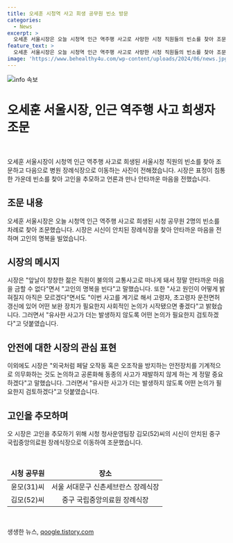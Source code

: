 ```yaml
---
title: 오세훈 시청역 사고 희생 공무원 빈소 방문
categories:
  - News
excerpt: >
  오세훈 서울시장은 오늘 시청역 인근 역주행 사고로 사망한 시청 직원들의 빈소를 찾아 조문했습니다. 서대문구 신촌세브란스 장례식장에서 윤 명복을 빌었으며, 사고로부터 교통 안전 강화를 위한 사회적 논의가 필요하다고 밝혔습니다. 또한, 안전장치 의무화와 유사한 사고 방지를 위한 논의를 검토하겠다고 덧붙였습니다. 시신이 안치된 중구 국립중앙의료원 장례식장에서 또 다른 고인을 추모했습니다. 클릭욕구 자극!
feature_text: >
  오세훈 서울시장은 오늘 시청역 인근 역주행 사고로 사망한 시청 직원들의 빈소를 찾아 조문했습니다. 서대문구 신촌세브란스 장례식장에서 윤 명복을 빌었으며, 사고로부터 교통 안전 강화를 위한 사회적 논의가 필요하다고 밝혔습니다. 또한, 안전장치 의무화와 유사한 사고 방지를 위한 논의를 검토하겠다고 덧붙였습니다. 시신이 안치된 중구 국립중앙의료원 장례식장에서 또 다른 고인을 추모했습니다. 클릭욕구 자극!
image: 'https://www.behealthy4u.com/wp-content/uploads/2024/06/news.jpg'
---
```


<p><img src="https://www.behealthy4u.com/wp-content/uploads/2024/06/news.jpg" alt="info 속보" /></p>

<h1 data-ke-size="size26">오세훈 서울시장, 인근 역주행 사고 희생자 조문</h1>

<p data-ke-size="size16">&nbsp;</p>

<p>오세훈 서울시장이 시청역 인근 역주행 사고로 희생된 서울시청 직원의 빈소를 찾아 조문하고 다음으로 병원 장례식장으로 이동하는 사진이 전해졌습니다. 시장은 표정이 침통한 가운데 빈소를 찾아 고인을 추모하고 언론과 만나 안타까운 마음을 전했습니다.</p>

<h2 data-ke-size="size24">조문 내용</h2>

<p data-ke-size="size16">오세훈 서울시장은 오늘 시청역 인근 역주행 사고로 희생된 시청 공무원 2명의 빈소를 차례로 찾아 조문했습니다. 시장은 시신이 안치된 장례식장을 찾아 안타까운 마음을 전하며 고인의 명복을 빌었습니다.</p>

<h2 data-ke-size="size24">시장의 메시지</h2>

<p data-ke-size="size16">시장은 "앞날이 창창한 젊은 직원이 불의의 교통사고로 떠나게 돼서 정말 안타까운 마음을 금할 수 없다"면서 "고인의 명복을 빈다"고 말했습니다. 또한 "사고 원인이 어떻게 밝혀질지 아직은 모르겠다"면서도 "이번 사고를 계기로 해서 고령자, 초고령자 운전면허 갱신에 있어 어떤 보완 장치가 필요한지 사회적인 논의가 시작됐으면 좋겠다"고 밝혔습니다. 그러면서 "유사한 사고가 더는 발생하지 않도록 어떤 논의가 필요한지 검토하겠다"고 덧붙였습니다.</p>

<h2 data-ke-size="size24">안전에 대한 시장의 관심 표현</h2>

<p data-ke-size="size16">이외에도 시장은 "외국처럼 페달 오작동 혹은 오조작을 방지하는 안전장치를 기계적으로 의무화하는 것도 논의하고 공론화해 동종의 사고가 재발하지 않게 하는 게 정말 중요하겠다"고 말했습니다. 그러면서 "유사한 사고가 더는 발생하지 않도록 어떤 논의가 필요한지 검토하겠다"고 덧붙였습니다.</p>

<h2 data-ke-size="size24">고인을 추모하며</h2>

<p data-ke-size="size16">오 시장은 고인을 추모하기 위해 시청 청사운영팀장 김모(52)씨의 시신이 안치된 중구 국립중앙의료원 장례식장으로 이동하여 조문했습니다.</p>

<p data-ke-size="size16">&nbsp;</p>

<table>
<thead>
<tr>
<td style="text-align: center; height: 17px;"><b>시청 공무원</b></td>
<td style="text-align: center; height: 17px;"><b>장소</b></td>
</tr>
</thead>
<tbody>
<tr>
<td style="text-align: center; height: 17px;">윤모(31)씨</td>
<td style="text-align: center; height: 17px;">서울 서대문구 신촌세브란스 장례식장</td>
</tr>
<tr>
<td style="text-align: center; height: 17px;">김모(52)씨</td>
<td style="text-align: center; height: 17px;">중구 국립중앙의료원 장례식장</td>
</tr>
</tbody>
</table>

<p data-ke-size="size16">&nbsp;</p>
생생한 뉴스, <a href="https://qoogle.tistory.com" rel="dofollow">qoogle.tistory.com</a>


